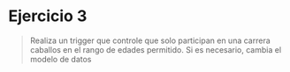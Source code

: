 # Ejercicio 3

> Realiza un trigger que controle que solo participan en una carrera caballos en el rango de edades permitido. Si es necesario, cambia el modelo de datos




